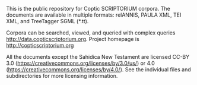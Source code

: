 This is the public repository for Coptic SCRIPTORIUM corpora.  The documents are available in multiple formats: relANNIS, PAULA XML, TEI XML, and TreeTagger SGML (*.tt).  

Corpora can be searched, viewed, and queried with complex queries http://data.copticscriptorium.org.  Project homepage is http://copticscriptorium.org

All the documents except the Sahidica New Testament are licensed CC-BY 3.0 (https://creativecommons.org/licenses/by/3.0/us/) or 4.0 (https://creativecommons.org/licenses/by/4.0/).  See the individual files and subdirectories for more licensing information.
